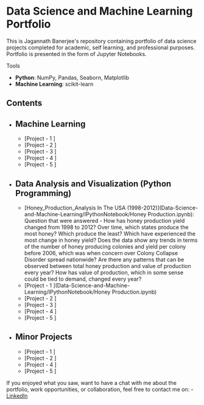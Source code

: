 # Data Science and Machine Learning Portfolio
This is Jagannath Banerjee's repository containing portfolio of data science projects completed for academic, self learning, and professional purposes. Portfolio is presented in the form of Jupyter Notebooks.

Tools
  - **Python**: NumPy, Pandas, Seaborn, Matplotlib
  - **Machine Learning**: scikit-learn

## Contents
- ## Machine Learning
    - [Project - 1 ]
    - [Project - 2 ]
    - [Project - 3 ]
    - [Project - 4 ]
    - [Project - 5 ]

- ## Data Analysis and Visualization (Python Programming)
    - [Honey_Production_Analysis In The USA (1998-2012)](Data-Science-and-Machine-Learning/IPythonNotebook/Honey Production.ipynb): Question that were answered  - How has honey production yield changed from 1998 to 2012? Over time, which states produce the most honey? Which produce the least? Which have experienced the most change in honey yield? Does the data show any trends in terms of the number of honey producing colonies and yield per colony before 2006, which was when concern over Colony Collapse Disorder spread nationwide? Are there any patterns that can be observed between total honey production and value of production every year? How has value of production, which in some sense could be tied to demand, changed every year?
    - [Project - 1 ](Data-Science-and-Machine-Learning/IPythonNotebook/Honey Production.ipynb)
    - [Project - 2 ]
    - [Project - 3 ]
    - [Project - 4 ]
    - [Project - 5 ]

- ## Minor Projects
    - [Project - 1 ]
    - [Project - 2 ]
    - [Project - 4 ]
    - [Project - 5 ]

If you enjoyed what you saw, want to have a chat with me about the portfolio, work opportunities, or collaboration, feel free to contact me on:
    - [LinkedIn](https://www.linkedin.com/in/jagannath-banerjee/)
